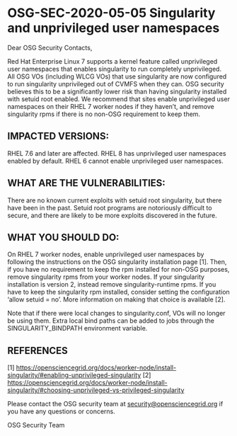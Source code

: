 # OSG-SEC-2020-05-05 Singularity and unprivileged user namespaces

Dear OSG Security Contacts,

Red Hat Enterprise Linux 7 supports a kernel feature called unprivileged user namespaces that enables singularity to run completely unprivileged.  All OSG VOs (including WLCG VOs) that use singularity are now configured to run singularity unprivileged out of CVMFS when they can.  OSG security believes this to be a significantly lower risk than having singularity installed with setuid root enabled.  We recommend that sites enable unprivileged user namespaces on their RHEL 7 worker nodes if they haven’t, and remove singularity rpms if there is no non-OSG requirement to keep them.

## IMPACTED VERSIONS:

RHEL 7.6 and later are affected.
RHEL 8 has unprivileged user namespaces enabled by default.
RHEL 6 cannot enable unprivileged user namespaces.

## WHAT ARE THE VULNERABILITIES:

There are no known current exploits with setuid root singularity, but there have been in the past.  Setuid root programs are notoriously difficult to secure, and there are likely to be more exploits discovered in the future.

## WHAT YOU SHOULD DO:

On RHEL 7 worker nodes, enable unprivileged user namespaces by following the instructions on the OSG singularity installation page [1].  Then, if you have no requirement to keep the rpm installed for non-OSG purposes, remove singularity rpms from your worker nodes.  If your singularity installation is version 2, instead remove singularity-runtime rpms.  If you have to keep the singularity rpm installed, consider setting the configuration ‘allow setuid = no’.  More information on making that choice is available [2].

Note that if there were local changes to singularity.conf, VOs will no longer be using them.  Extra local bind paths can be added to jobs through the SINGULARITY_BINDPATH environment variable.

## REFERENCES

[1]­­­⁣⁣⁣ https://opensciencegrid.org/docs/worker-node/install-singularity/#enabling-unprivileged-singularity
[2]­­­⁣⁣⁣ https://opensciencegrid.org/docs/worker-node/install-singularity/#choosing-unprivileged-vs-privileged-singularity

Please contact the OSG security team at security@opensciencegrid.org if you have any questions or concerns.

OSG Security Team